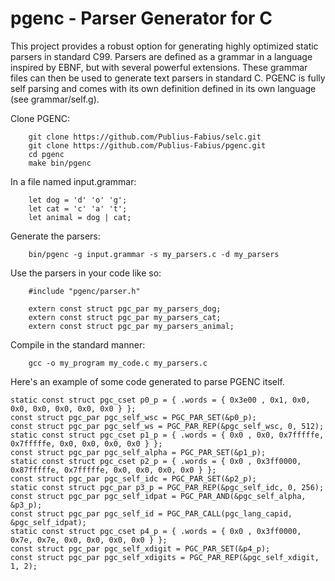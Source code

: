 # pgenc - Parser Generator for C

This project provides a robust option for generating highly optimized static 
parsers in standard C99.  Parsers are defined as a grammar in a language 
inspired by EBNF, but with several powerful extensions.  These grammar files 
can then be used to generate text parsers in standard C.  PGENC is fully self 
parsing and comes with its own definition defined in its own language 
(see grammar/self.g).

Clone PGENC:
```
    git clone https://github.com/Publius-Fabius/selc.git
    git clone https://github.com/Publius-Fabius/pgenc.git
    cd pgenc
    make bin/pgenc
```

In a file named input.grammar:
```
    let dog = 'd' 'o' 'g';
    let cat = 'c' 'a' 't';
    let animal = dog | cat;
```

Generate the parsers:
```
    bin/pgenc -g input.grammar -s my_parsers.c -d my_parsers
```

Use the parsers in your code like so:
```
    #include "pgenc/parser.h"

    extern const struct pgc_par my_parsers_dog;
    extern const struct pgc_par my_parsers_cat;
    extern const struct pgc_par my_parsers_animal;
```

Compile in the standard manner:
```
    gcc -o my_program my_code.c my_parsers.c
```

Here's an example of some code generated to parse PGENC itself.
```
static const struct pgc_cset p0_p = { .words = { 0x3e00 , 0x1, 0x0, 0x0, 0x0, 0x0, 0x0, 0x0 } }; 
const struct pgc_par pgc_self_wsc = PGC_PAR_SET(&p0_p); 
const struct pgc_par pgc_self_ws = PGC_PAR_REP(&pgc_self_wsc, 0, 512); 
static const struct pgc_cset p1_p = { .words = { 0x0 , 0x0, 0x7fffffe, 0x7fffffe, 0x0, 0x0, 0x0, 0x0 } }; 
const struct pgc_par pgc_self_alpha = PGC_PAR_SET(&p1_p); 
static const struct pgc_cset p2_p = { .words = { 0x0 , 0x3ff0000, 0x87fffffe, 0x7fffffe, 0x0, 0x0, 0x0, 0x0 } }; 
const struct pgc_par pgc_self_idc = PGC_PAR_SET(&p2_p); 
static const struct pgc_par p3_p = PGC_PAR_REP(&pgc_self_idc, 0, 256); 
const struct pgc_par pgc_self_idpat = PGC_PAR_AND(&pgc_self_alpha, &p3_p); 
const struct pgc_par pgc_self_id = PGC_PAR_CALL(pgc_lang_capid, &pgc_self_idpat); 
static const struct pgc_cset p4_p = { .words = { 0x0 , 0x3ff0000, 0x7e, 0x7e, 0x0, 0x0, 0x0, 0x0 } }; 
const struct pgc_par pgc_self_xdigit = PGC_PAR_SET(&p4_p); 
const struct pgc_par pgc_self_xdigits = PGC_PAR_REP(&pgc_self_xdigit, 1, 2); 

```
